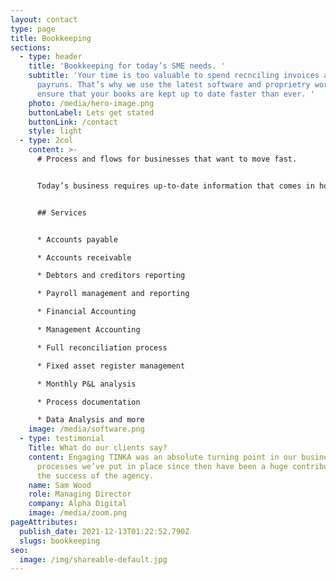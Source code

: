 ```yaml
---
layout: contact
type: page
title: Bookkeeping
sections:
  - type: header
    title: 'Bookkeeping for today’s SME needs. '
    subtitle: 'Your time is too valuable to spend recnciling invoices and doing
      payruns. That’s why we use the latest software and proprietry workflow to
      ensure that your books are kept up to date faster than ever. '
    photo: /media/hero-image.png
    buttonLabel: Lets get stated
    buttonLink: /contact
    style: light
  - type: 2col
    content: >-
      # Process and flows for businesses that want to move fast.


      Today’s business requires up-to-date information that comes in hours, not weeks. Tinka leverages the best from financial and communication platforms to be integrated into your team. 


      ## Services


      * Accounts payable

      * Accounts receivable

      * Debtors and creditors reporting

      * Payroll management and reporting

      * Financial Accounting

      * Management Accounting

      * Full reconciliation process

      * Fixed asset register management

      * Monthly P&L analysis

      * Process documentation

      * Data Analysis and more
    image: /media/software.png
  - type: testimonial
    Title: What do our clients say?
    content: Engaging TINKA was an absolute turning point in our business. The
      processes we’ve put in place since then have been a huge contributor to
      the success of the agency.
    name: Sam Wood
    role: Managing Director
    company: Alpha Digital
    image: /media/zoom.png
pageAttributes:
  publish_date: 2021-12-13T01:22:52.790Z
  slugs: bookkeeping
seo:
  image: /img/shareable-default.jpg
---
```

